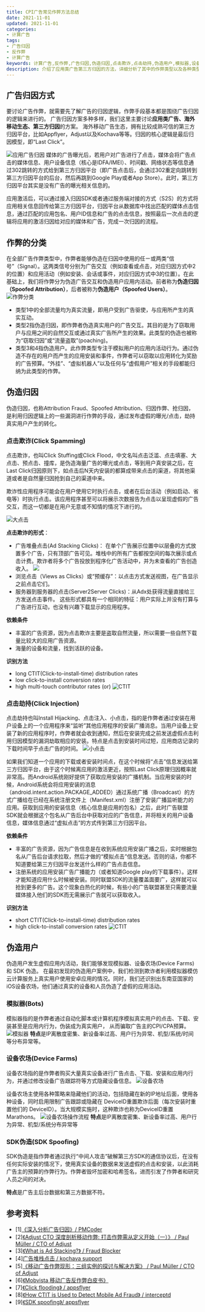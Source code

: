 ```yaml
---
title: CPI广告常见作弊方法总结
date: 2021-11-01
updated: 2021-11-01
categories:
- 计算广告
tags:
- 广告归因
- 反作弊
- 计算广告
keywords: 计算广告,反作弊,广告归因,伪造归因,点击欺诈,点击劫持,伪造用户,模拟器,设备农场,SDK伪造
description: 介绍了应用类广告第三方归因的方法，详细分析了其中的作弊类型以及各种类型的具体作弊方法。
---
```


## 广告归因方式
要讨论广告作弊，就需要先了解广告的归因逻辑，作弊手段基本都是围绕广告归因的逻辑来进行的。
广告归因方案多种多样，我们这里主要讨论**应用类广告、海外移动生态、第三方归因**的方案。
海外移动广告生态，拥有比较成熟可信的第三方归因平台，比如Appflyer，Adjust以及Kochava等等。归因的核心逻辑是最后归因模型，即“Last Click”。

![应用广告归因](https://imzhanghao.oss-cn-qingdao.aliyuncs.com/img/202110271433410.png)
媒体的广告曝光后，若用户对广告进行了点击，媒体会将广告点击的媒体信息、用户设备信息（核心是IDFA/IMEI）、时间戳、网络状态等信息通过302跳转的方式给到第三方归因平台（即广告点击后，会通过302重定向跳转到第三方归因平台的后台，然后再跳到Google Play或者App Store）。此时，第三方归因平台其实是没有广告的曝光相关信息的。

应用激活后，可以通过接入归因SDK或者通过服务端对接的方式（S2S）的方式将应用相关信息回传给第三方归因平台，归因平台从数据库中找出匹配的媒体点击信息，通过匹配的应用包名、用户ID信息和广告的点击信息，按照最后一次点击的逻辑将应用的激活归因给对应的媒体和广告，完成一次归因的流程。

## 作弊的分类
在全部广告作弊类型中，作弊者能够伪造在归因中使用的任ㄧ或两类“信号”（Signal）。这两类信号分别为广告交互（例如查看或点击，对应归因方式中2的位置）和应用活动（例如安装、会话或事件，对应归因方式中3的位置）。在此基础上，我们将作弊分为伪造广告交互和伪造用户应用内活动。前者称为**伪造归因（Spoofed Attribution）**，后者被称为**伪造用户（Spoofed Users）**。
![作弊分类](https://imzhanghao.oss-cn-qingdao.aliyuncs.com/img/202110271118560.png)
- 类型1中的全部流量均为真实流量，即用户受到广告驱使，与应用所产生的真实互动。
- 类型2指伪造归因，即作弊者伪造真实用户的广告交互。其目的是为了窃取用户与应用之间的自然交互或通过真实广告所产生的效果。此类型的伪造也被称为“窃取归因”或“流量盗取”(poaching)。
- 类型3和4指伪造用户。此作弊类型专注于模拟用户的应用内活动行为。通过伪造不存在的用户而产生的应用安装和事件，作弊者可以窃取以应用转化为奖励的广告预算。“外挂”、“虚拟机器人”以及任何与“虚假用户”相关的手段都能归纳为此类型的作弊。

## 伪造归因
伪造归因，也称Attribution Fraud、Spoofed Attribution、归因作弊、抢归因，是利用归因逻辑上的一些漏洞进行作弊的手段，通过发布虚假的曝光/点击，劫持真实用户产生的转化。

### 点击欺诈(Click Spamming)
点击欺诈，也叫Click Stuffing或Click Flood，中文名叫点击泛滥、点击填塞、大点击、预点击、撞库，是伪造海量广告的曝光或点击，等到用户真安装之后，在Last Click归因原则下，如点击后N天内安装的都算成带来点击的渠道，将其他渠道或者是自然量归因抢到自己的渠道中来。

欺诈性应用程序可能会在用户使用它时执行点击，或者在后台活动（例如启动、省电等）时执行点击。该应用程序甚至可以将展示次数报告为点击以呈现虚假的广告交互，而这一切都是在用户无意或不知情的情况下进行的。

![大点击](https://imzhanghao.oss-cn-qingdao.aliyuncs.com/img/202110271647119.png)

**点击欺诈的形式**：
- 广告堆叠点击(Ad Stacking Clicks)： 在单个广告展示位置中以层叠的方式放置多个广告，只有顶部广告可见。堆栈中的所有广告都按空间的每次展示或点击计费。欺诈者将多个广告投放到程序化广告活动中，并为未查看的广告创造收入。
![](https://imzhanghao.oss-cn-qingdao.aliyuncs.com/img/202110271546938.png)
- 浏览点击（Views as Clicks）或“预缓存”：以点击方式发送视图，在广告显示之前点击它们。
- 服务器到服务器的点击(Server2Server Clicks)：从Adx处获得流量直接给三方发送点击事件。
这些形式都具有一个相同的特征：用户实际上并没有打算与广告进行互动，也没有兴趣下载显示的应用程序。

**依赖条件**
- 丰富的广告资源，因为点击欺诈主要是盗取自然流量，所以需要一些自然下载量比较大的应用广告资源。
- 海量的设备和流量，找到活跃的设备。

**识别方法**
- long CTIT(Click-to-install-time) distribution rates
- low click-to-install conversion rates
- high multi-touch contributor rates (or)
![CTIT](https://imzhanghao.oss-cn-qingdao.aliyuncs.com/img/202110271900778.png)


### 点击劫持(Click Injection)
点击劫持也叫Install Hijacking、点击注入、小点击，指的是作弊者通过安装在用户设备上的一个应用程序来“监听”其他应用程序的安装广播消息。当用户设备上安装了新的应用程序时，作弊者就会收到通知，然后在安装完成之前发送虚假点击利用归因模型的漏洞劫取相应的安装。特点是点击到安装时间过短，应用商店记录的下载时间早于点击广告的时间。
![小点击](https://imzhanghao.oss-cn-qingdao.aliyuncs.com/img/202110271649228.png)

如果我们知道一个应用的下载或者安装时间点，在这个时候将“点击”信息发送给第三方归因平台，由于这个时候离应用的激活更近，按照Last Click原理归因概率就非常高。而Android系统刚好提供了获取应用安装的广播机制。当应用安装的时候，Android系统会将应用安装的消息（android.intent.action.PACKAGE_ADDED）通过系统广播（Broadcast）的方式广播给在已经在系统注册文件上（Manifest.xml）注册了安装广播监听能力的应用。获取到应用的安装信息（核心信息是应用的包名）之后，此时广告联盟SDK就会根据这个包名从广告后台中获取对应的广告信息，并将相关的用户设备信息，媒体信息通过“虚拟点击”的方式传到第三方归因平台。

**依赖条件**
- 丰富的广告资源，因为广告信息是在收到系统应用安装广播之后，实时根据包名从广告后台请求拉取，然后才做的“模拟点击”信息发送。否则的话，你都不知道要给第三方归因平台发送什么样的广告点击信息。
- 注册系统的应用安装广告广播能力（或者知道Google play的下载事件）。这样才能知道应用什么时候被安装。同时联盟SDK的流量覆盖面要广，这样就可以抢到更多的广告。这个现象白热化的时候，有些小的广告联盟甚至只需要流量媒体接入他们的SDK而无需展示广告就可以获取收入。

**识别方法**
- short CTIT(Click-to-install-time) distribution rates
- high click-to-install conversion rates
![CTIT](https://imzhanghao.oss-cn-qingdao.aliyuncs.com/img/202110271901841.png)

## 伪造用户
伪造用户发生虚假应用内活动，我们能够发现模拟器、设备农场(Device Farms) 和 SDK 伪造。
在最初发现的伪造用户案例中，我们检测到欺诈者利用模拟器模仿云计算服务上真实用户使用安卓应用的情况。同时，我们还识别出东南亚国家的iOS设备农场，他们通过真实的设备和人员伪造了虚假的应用活动。

### 模拟器(Bots)
模拟器指的是作弊者通过自动化脚本或计算机程序模拟真实用户的点击、下载、安装甚至是应用内行为，伪装成为真实用户， 从而骗取广告主的CPI/CPA预算。
![模拟器](https://imzhanghao.oss-cn-qingdao.aliyuncs.com/img/202110271700101.png)
**特点**是IP离散度密集、新设备率过高、用户行为异常、机型/系统/时间等分布异常等。

### 设备农场(Device Farms)
设备农场指的是作弊者购买大量真实设备进行广告点击、下载、安装和应用内行为，并通过修改设备广告跟踪符等方式隐藏设备信息。
![设备农场](https://imzhanghao.oss-cn-qingdao.aliyuncs.com/img/202110271913495.png)

设备农场主使用各种策略来隐藏他们的活动，包括隐藏在新的IP地址后面，使用各种设备，同时启用限制广告跟踪或隐藏在 DeviceID重置欺诈后面（每次安装时重置他们的 DeviceID）。当大规模实施时，这种欺诈也称为DeviceID重置Marathons。
![设备农场操作流程](https://imzhanghao.oss-cn-qingdao.aliyuncs.com/img/202110271910424.png)
**特点**是IP离散度密集、新设备率过高、用户行为异常、机型/系统分布异常等

### SDK伪造(SDK Spoofing)
SDK伪造是指作弊者通过执行“中间人攻击”破解第三方SDK的通信协议后，在没有任何实际安装的情况下，使用真实设备的数据来发送虚假的点击和安装，以此消耗广告主的预算的作弊行为。作弊者毁坏加密和哈希签名，进而引发了作弊者和研究人员之间的对决。

**特点**是广告主后台数据和第三方数据不符。

## 参考资料
- [1][《深入分析广告归因》/ PMCoder](https://toutiao.io/posts/63t2w5v/preview)
- [2][《Adjust CTO 深度剖析移动作弊: 打击作弊需从定义开始（一）》 / Paul Müller / CTO of Adjust](https://mp.weixin.qq.com/s/1V8IwO-H9E1I1odxYnk_Ww)
- [3][《What is Ad Stacking?》 / Fraud Blocker](https://fraudblocker.com/articles/what-is-ad-stacking)
- [4][广告堆栈点击 / kochava support](https://support.kochava.com/fraud-console/ad-stacking-clicks/)
- [5][《移动广告作弊现形：三组实例的探讨与解决方案》 / Paul Müller / CTO of Adjust](https://www.adjust.com/zh/blog/mobile-fraud-in-practice-three-real-world-examples-zh/)
- [6][《Mobvista 移动广告反作弊白皮书》](https://www.mobvista.com/wp-content/themes/mobvista/dist/global/files/white-book.pdf?62c0887b)
- [7][《Click flooding》 / appsflyer](https://www.appsflyer.com/glossary/click-flooding/)
- [8][《How CTIT is Used to Detect Mobile Ad Fraud》 / interceptd](https://interceptd.com/how-ctit-click-to-install-time-is-used-to-detect-mobile-ad-fraud/)
- [9][《SDK spoofing》/ appsflyer](https://www.appsflyer.com/glossary/sdk-spoofing/)
